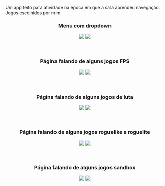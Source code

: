 Um app feito para atividade na época em que a sala aprendeu navegação. Jogos escolhidos por mim

<div align="center">
  <h3>Menu com dropdown</h3>
  <img src="ImagensDoApp/1.png"> <img src="ImagensDoApp/2.png">
</div>
<br><br>
<div align="center">
  <h3>Página falando de alguns jogos FPS</h3>
  <img src="ImagensDoApp/3.png"> <img src="ImagensDoApp/4.png">
</div>
<br><br>
<div align="center">
  <h3>Página falando de alguns jogos de luta</h3>
  <img src="ImagensDoApp/5.png"> <img src="ImagensDoApp/6.png">
</div>
<br><br>
<div align="center">
  <h3>Página falando de alguns jogos roguelike e roguelite</h3>
  <img src="ImagensDoApp/7.png"> <img src="ImagensDoApp/8.png">
</div>
<br><br>
<div align="center">
  <h3>Página falando de alguns jogos sandbox</h3>
  <img src="ImagensDoApp/9.png"> <img src="ImagensDoApp/10.png">
</div>
